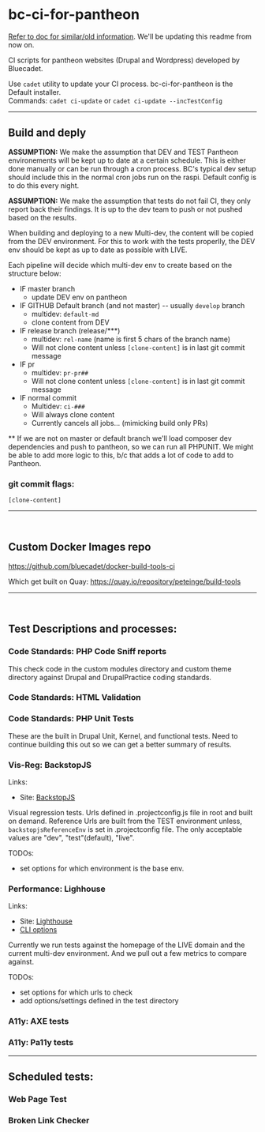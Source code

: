 # bc-ci-for-pantheon

[Refer to doc for similar/old information](https://docs.google.com/document/d/171_g7c6R9N3Ytm71N035jWpwxH05_aCNX7iETMlpub4/edit#heading=h.ndebq7ycxfsh). We'll be updating this readme from now on.

CI scripts for pantheon websites (Drupal and Wordpress) developed by Bluecadet.

Use `cadet` utility to update your CI process. bc-ci-for-pantheon is the Default installer. <br>Commands: `cadet ci-update` or `cadet ci-update --incTestConfig`

<hr>

## Build and deply

__ASSUMPTION:__ We make the assumption that DEV and TEST Pantheon environements will be kept up to date at a certain schedule. This is either done manually or can be run through a cron process. BC's typical dev setup should include this in the normal cron jobs run on the raspi. Default config is to do this every night.

__ASSUMPTION:__ We make the assumption that tests do not fail CI, they only report back their findings. It is up to the dev team to push or not pushed based on the results.

When building and deploying to a new Multi-dev, the content will be copied from the DEV environment. For this to work with the tests properlly, the DEV env should be kept as up to date as possible with LIVE.

Each pipeline will decide which multi-dev env to create based on the structure below:

- IF master branch
  - update DEV env on pantheon
- IF GITHUB Default branch (and not master) -- usually `develop` branch
  - multidev: `default-md`
  - clone content from DEV
- IF release branch (release/***)
  - multidev: `rel-name` (name is first 5 chars of the branch name)
  - Will not clone content unless `[clone-content]` is in last git commit message
- IF pr
  - multidev: `pr-pr##`
  - Will not clone content unless `[clone-content]` is in last git commit message
- IF normal commit
  - Multidev: `ci-###`
  - Will always clone content
  - Currently cancels all jobs... (mimicking build only PRs)

** If we are not on master or default branch we'll load composer dev dependencies and push to pantheon, so we can run all PHPUNIT. We might be able to add more logic to this, b/c that adds a lot of code to add to Pantheon.

### git commit flags:
`[clone-content]`

<hr>
<br>

## Custom Docker Images repo

https://github.com/bluecadet/docker-build-tools-ci

Which get built on Quay:
https://quay.io/repository/peteinge/build-tools

<hr>
<br>

## Test Descriptions and processes:

### Code Standards: PHP Code Sniff reports

This check code in the custom modules directory and custom theme directory against Drupal and DrupalPractice coding standards.

### Code Standards: HTML Validation

### Code Standards: PHP Unit Tests

These are the built in Drupal Unit, Kernel, and functional tests. Need to continue building this out so we can get a better summary of results.

### Vis-Reg: BackstopJS

Links:
- Site: [BackstopJS](https://garris.github.io/BackstopJS/)

Visual regression tests. Urls defined in .projectconfig.js file in root and built on demand. Reference Urls are built from the TEST environment unless, `backstopjsReferenceEnv` is set in .projectconfig file. The only acceptable values are "dev", "test"(default), "live".

TODOs:
- set options for which environment is the base env.

### Performance: Lighhouse

Links:
 - Site: [Lighthouse](https://developers.google.com/web/tools/lighthouse)
 - [CLI options](https://github.com/GoogleChrome/lighthouse#cli-options)

Currently we run tests against the homepage of the LIVE domain and the current multi-dev environment. And we pull out a few metrics to compare against.

TODOs:
- set options for which urls to check
- add options/settings defined in the test directory

### A11y: AXE tests

### A11y: Pa11y tests

<hr>

## Scheduled tests:

### Web Page Test

### Broken Link Checker
